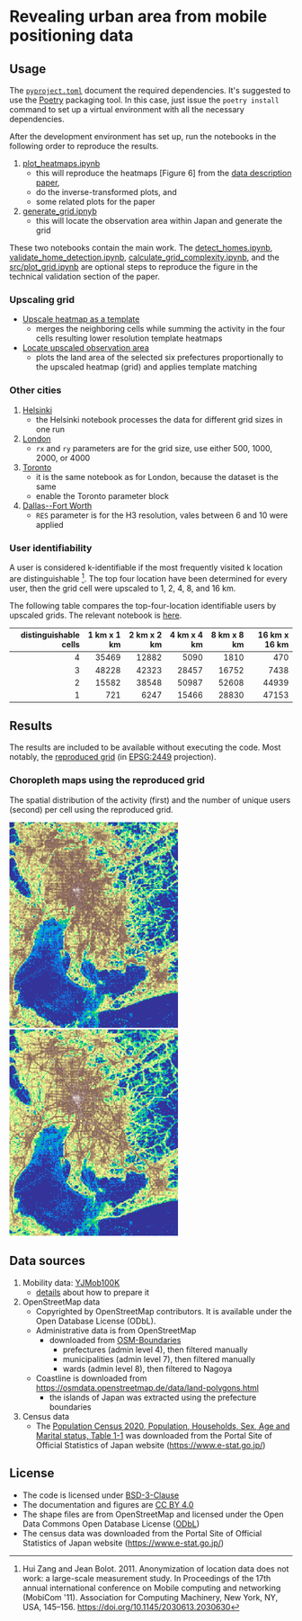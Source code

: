 # Revealing urban area from mobile positioning data

## Usage

The [`pyproject.toml`](pyproject.toml) document the required dependencies. It's suggested to use the [Poetry](https://python-poetry.org/) packaging tool. In this case, just issue the `poetry install` command to set up a virtual environment with all the necessary dependencies.

After the development environment has set up, run the notebooks in the following order to reproduce the results.

1. [plot_heatmaps.ipynb](src/plot_heatmaps.ipynb)
    - this will reproduce the heatmaps [Figure 6] from the [data description paper](https://arxiv.org/abs/2307.03401),
    - do the inverse-transformed plots, and
    - some related plots for the paper
2. [generate_grid.ipnyb](src/generate_grid.ipynb)
   - this will locate the observation area within Japan and generate the grid

These two notebooks contain the main work. The [detect_homes.ipynb](src/detect_homes.ipynb), [validate_home_detection.ipynb](src/validate_home_detection.ipynb), [calculate_grid_complexity.ipynb](src/calculate_grid_complexity.ipynb), and the [src/plot_grid.ipynb](src/plot_grid.ipynb) are optional steps to reproduce the figure in the technical validation section of the paper.

### Upscaling grid

- [Upscale heatmap as a template](scale_grid.ipynb)
    - merges the neighboring cells while summing the activity in the four cells resulting lower resolution template heatmaps
- [Locate upscaled observation area](locate_rescaled_observation_area.ipynb)
    - plots the land area of the selected six prefectures proportionally to the upscaled heatmap (grid) and applies template matching

### Other cities

1. [Helsinki](src/helsinki.ipynb)
    - the Helsinki notebook processes the data for different grid sizes in one run
2. [London](src/london.ipynb)
    - `rx` and `ry` parameters are for the grid size, use either 500, 1000, 2000, or 4000
3. [Toronto](src/london.ipynb)
    - it is the same notebook as for London, because the dataset is the same
    - enable the Toronto parameter block
4. [Dallas--Fort Worth](src/dallas.ipynb)
    - `RES` parameter is for the H3 resolution, vales between 6 and 10 were applied

### User identifiability

A user is considered k-identifiable if the most frequently visited k location are distinguishable [^zang2011anonymization].
The top four location have been determined for every user, then the grid cell were upscaled to 1, 2, 4, 8, and 16 km.

The following table compares the top-four-location identifiable users by upscaled grids.
The relevant notebook is [here](src/top_cell_identifiability.ipynb).

|   distinguishable cells |   1 km x 1 km |   2 km x 2 km |   4 km x 4 km |   8 km x 8 km |   16 km x 16 km |
|------------------------:|--------------:|--------------:|--------------:|--------------:|----------------:|
|                       4 |         35469 |         12882 |          5090 |          1810 |             470 |
|                       3 |         48228 |         42323 |         28457 |         16752 |            7438 |
|                       2 |         15582 |         38548 |         50987 |         52608 |           44939 |
|                       1 |           721 |          6247 |         15466 |         28830 |           47153 |

[^zang2011anonymization]: Hui Zang and Jean Bolot. 2011. Anonymization of location data does not work: a large-scale measurement study. In Proceedings of the 17th annual international conference on Mobile computing and networking (MobiCom '11). Association for Computing Machinery, New York, NY, USA, 145–156. https://doi.org/10.1145/2030613.2030630

## Results

The results are included to be available without executing the code.
Most notably, the [reproduced grid](output/grid_bl_2449.geojson) (in [EPSG:2449](https://spatialreference.org/ref/epsg/2449/) projection).

### Choropleth maps using the reproduced grid

The spatial distribution of the activity (first) and the number of unique users (second) per cell using the reproduced grid.

<img src="figures/activity_terrain_2449.png" alt="spatial distribution of activity" title="spatial distribution of activity" width="300">
<img src="figures/user_count_terrain_2449.png" alt="spatial distribution of unique users" title="spatial distribution of unique users" width="300">

<!-- ## Citation

Use the following BibTeX entry to cite the paper.

<details>
  <summary>BibTeX</summary>
  <pre>

  </pre>
</details>

The code can be cited via [GitHub](https://github.com/pintergreg/reverse-engineering-YJMob100K-grid). -->

## Data sources

1. Mobility data: [YJMob100K](https://zenodo.org/records/10836269)
    - [details](data/yjmob100k/README.md) about how to prepare it
2. OpenStreetMap data
    - Copyrighted by OpenStreetMap contributors. It is available under the Open Database License (ODbL).
    - Administrative data is from OpenStreetMap
        - downloaded from [OSM-Boundaries](https://osm-boundaries.com/)
            - prefectures (admin level 4), then filtered manually
            - municipalities (admin level 7), then filtered manually
            - wards (admin level 8), then filtered to Nagoya
    - Coastline is downloaded from https://osmdata.openstreetmap.de/data/land-polygons.html
        - the islands of Japan was extracted using the prefecture boundaries
4. Census data
    - The [Population Census 2020, Population, Households, Sex, Age and Marital status, Table 1-1](https://www.e-stat.go.jp/en/stat-search/files?page=1&layout=datalist&toukei=00200521&tstat=000001136464&cycle=0&year=20200&month=24101210&tclass1=000001136466) was downloaded from the
     Portal Site of Official Statistics of Japan website (https://www.e-stat.go.jp/)

## License

- The code is licensed under [BSD-3-Clause](LICENSE)
- The documentation and figures are [CC BY 4.0](https://creativecommons.org/licenses/by/4.0/)
- The shape files are from OpenStreetMap and licensed under the Open Data Commons Open Database License ([ODbL](https://opendatacommons.org/licenses/odbl/1-0/))
- The census data was downloaded from the Portal Site of Official Statistics of Japan website (https://www.e-stat.go.jp/)
